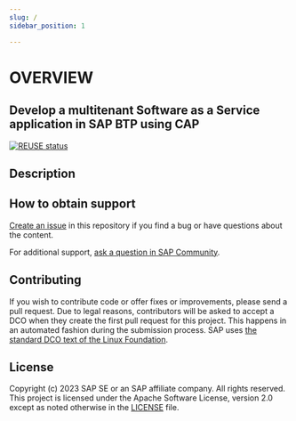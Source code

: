 ```yaml
---
slug: /
sidebar_position: 1

---
```

# OVERVIEW
## Develop a multitenant Software as a Service application in SAP BTP using CAP

[![REUSE status](https://api.reuse.software/badge/github.com/SAP-samples/btp-kyma-cap-multitenant-susaas)](https://api.reuse.software/info/github.com/SAP-samples/btp-kyma-cap-multitenant-susaas)


## Description

## How to obtain support
[Create an issue](https://github.com/SAP-samples/btp-kyma-cap-multitenant-susaas/issues) in this repository if you find a bug or have questions about the content.
 
For additional support, [ask a question in SAP Community](https://answers.sap.com/questions/ask.html).


## Contributing
If you wish to contribute code or offer fixes or improvements, please send a pull request. Due to legal reasons, contributors will be asked to accept a DCO when they create the first pull request for this project. This happens in an automated fashion during the submission process. SAP uses [the standard DCO text of the Linux Foundation](https://developercertificate.org/).


## License
Copyright (c) 2023 SAP SE or an SAP affiliate company. All rights reserved. This project is licensed under the Apache Software License, version 2.0 except as noted otherwise in the [LICENSE](LICENSE) file.


